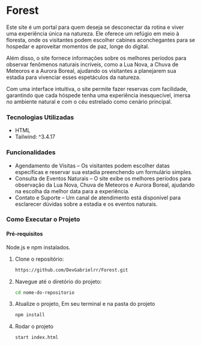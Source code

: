# Forest

<p>
Este site é um portal para quem deseja se desconectar da rotina e viver uma experiência única na natureza. Ele oferece um refúgio em meio à floresta, onde os visitantes podem escolher cabines aconchegantes para se hospedar e aproveitar momentos de paz, longe do digital.

Além disso, o site fornece informações sobre os melhores períodos para observar fenômenos naturais incríveis, como a Lua Nova, a Chuva de Meteoros e a Aurora Boreal, ajudando os visitantes a planejarem sua estadia para vivenciar esses espetáculos da natureza.

Com uma interface intuitiva, o site permite fazer reservas com facilidade, garantindo que cada hóspede tenha uma experiência inesquecível, imersa no ambiente natural e com o céu estrelado como cenário principal.</p>

### Tecnologias Utilizadas

- HTML
- Tailwind: ^3.4.17

### Funcionalidades

- Agendamento de Visitas – Os visitantes podem escolher datas específicas e reservar sua estadia preenchendo um formulário simples.
- Consulta de Eventos Naturais – O site exibe os melhores períodos para observação da Lua Nova, Chuva de Meteoros e Aurora Boreal, ajudando na escolha da melhor data para a experiência.
- Contato e Suporte – Um canal de atendimento está disponível para esclarecer dúvidas sobre a estadia e os eventos naturais.

### Como Executar o Projeto

#### Pré-requisitos

Node.js e npm instalados.

1. Clone o repositório:

   ```bash
   https://github.com/DevGabrielrr/Forest.git
   ```

2. Navegue até o diretório do projeto:

   ```bash
   cd nome-do-repositorio
   ```

3. Atualize o projeto, Em seu terminal e na pasta do projeto

   ```bash
   npm install
   ```

4. Rodar o projeto

   ```bash
   start index.html
   ```
